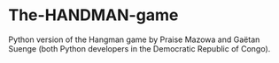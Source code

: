 # The-HANDMAN-game
Python version of the Hangman game by Praise Mazowa and Gaëtan Suenge (both Python developers in the Democratic Republic of Congo). 
